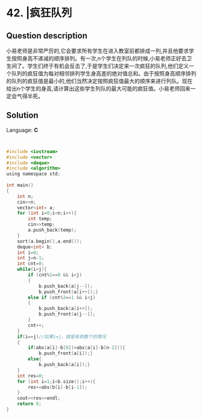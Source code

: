 # 42. |疯狂队列

## Question description


小易老师是非常严厉的,它会要求所有学生在进入教室前都排成一列,并且他要求学生按照身高不递减的顺序排列。有一次,n个学生在列队的时候,小易老师正好去卫生间了。学生们终于有机会反击了,于是学生们决定来一次疯狂的队列,他们定义一个队列的疯狂值为每对相邻排列学生身高差的绝对值总和。由于按照身高顺序排列的队列的疯狂值是最小的,他们当然决定按照疯狂值最大的顺序来进行列队。现在给出n个学生的身高,请计算出这些学生列队的最大可能的疯狂值。小易老师回来一定会气得半死。


## Solution

Language: **C**

```C


#include <iostream>
#include <vector>
#include <deque>
#include <algorithm>
using namespace std;
 
int main()
{
    int n;
    cin>>n;
    vector<int> a;
    for (int i=0;i<n;i++){
        int temp;
        cin>>temp;
        a.push_back(temp);
    }
    sort(a.begin(),a.end());
    deque<int> b;
    int i=0;
    int j=n-1;
    int cnt=0;
    while(i<j){
        if (cnt%2==0 && i<j)
        {
            b.push_back(a[j--]);
            b.push_front(a[i++]);}
        else if (cnt%2==1 && i<j)
        {
            b.push_back(a[i++]);
            b.push_front(a[j--]);
        }
        cnt++;
    }
    if(i==j)//如果i=j，就是有奇数个的情况
    {
        if(abs(a[i]-b[0])>abs(a[i]-b[n-2])){
            b.push_front(a[i]);}
        else{
            b.push_back(a[i]);}
    }
    int res=0;
    for (int i=1;i<b.size();i++){
        res+=abs(b[i]-b[i-1]);
    }
    cout<<res<<endl;
    return 0;
}

```


